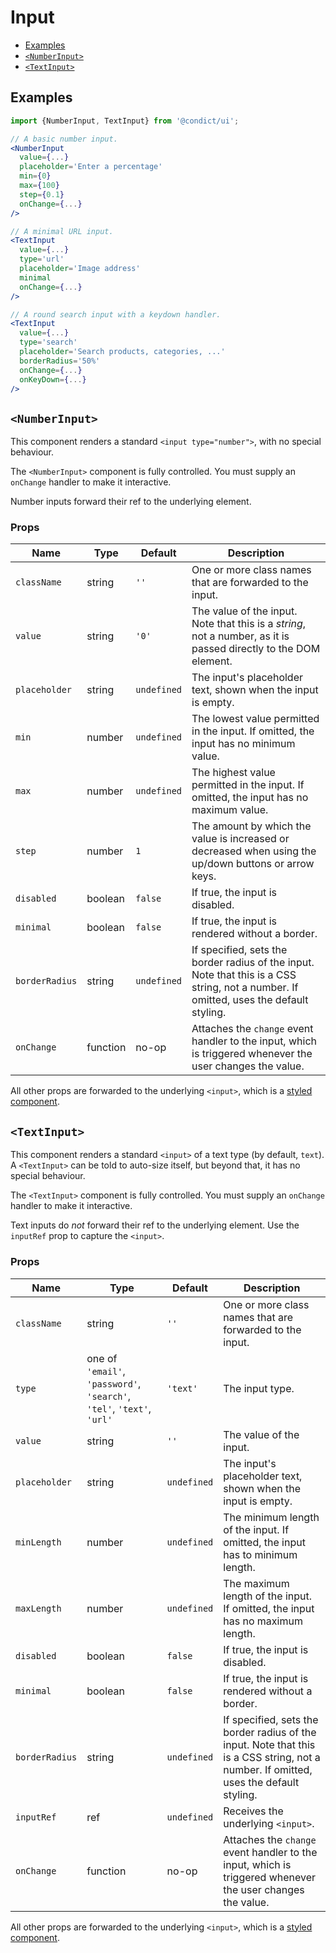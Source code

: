 # Input

* [Examples](#examples)
* [`<NumberInput>`](#numberinput)
* [`<TextInput>`](#textinput)

## Examples

```jsx
import {NumberInput, TextInput} from '@condict/ui';

// A basic number input.
<NumberInput
  value={...}
  placeholder='Enter a percentage'
  min={0}
  max={100}
  step={0.1}
  onChange={...}
/>

// A minimal URL input.
<TextInput
  value={...}
  type='url'
  placeholder='Image address'
  minimal
  onChange={...}
/>

// A round search input with a keydown handler.
<TextInput
  value={...}
  type='search'
  placeholder='Search products, categories, ...'
  borderRadius='50%'
  onChange={...}
  onKeyDown={...}
/>
```

## `<NumberInput>`

This component renders a standard `<input type="number">`, with no special behaviour.

The `<NumberInput>` component is fully controlled. You must supply an `onChange` handler to make it interactive.

Number inputs forward their ref to the underlying element.

### Props

| Name | Type | Default | Description |
| --- | --- | --- | --- |
| `className` | string | `''` | One or more class names that are forwarded to the input. |
| `value` | string | `'0'` | The value of the input. Note that this is a _string_, not a number, as it is passed directly to the DOM element. |
| `placeholder` | string | `undefined` | The input's placeholder text, shown when the input is empty. |
| `min` | number | `undefined` | The lowest value permitted in the input. If omitted, the input has no minimum value. |
| `max` | number | `undefined` | The highest value permitted in the input. If omitted, the input has no maximum value. |
| `step` | number | `1` | The amount by which the value is increased or decreased when using the up/down buttons or arrow keys. |
| `disabled` | boolean | `false` | If true, the input is disabled. |
| `minimal` | boolean | `false` | If true, the input is rendered without a border. |
| `borderRadius` | string | `undefined` | If specified, sets the border radius of the input. Note that this is a CSS string, not a number. If omitted, uses the default styling. |
| `onChange` | function | no-op | Attaches the `change` event handler to the input, which is triggered whenever the user changes the value. |

All other props are forwarded to the underlying `<input>`, which is a [styled component][styled-components].

## `<TextInput>`

This component renders a standard `<input>` of a text type (by default, `text`). A `<TextInput>` can be told to auto-size itself, but beyond that, it has no special behaviour.

The `<TextInput>` component is fully controlled. You must supply an `onChange` handler to make it interactive.

Text inputs do _not_ forward their ref to the underlying element. Use the `inputRef` prop to capture the `<input>`.

### Props

| Name | Type | Default | Description |
| --- | --- | --- | --- |
| `className` | string | `''` | One or more class names that are forwarded to the input. |
| `type` | one of `'email'`, `'password'`, `'search'`, `'tel'`, `'text'`, `'url'` | `'text'` | The input type. |
| `value` | string | `''` | The value of the input. |
| `placeholder` | string | `undefined` | The input's placeholder text, shown when the input is empty. |
| `minLength` | number | `undefined` | The minimum length of the input. If omitted, the input has to minimum length. |
| `maxLength` | number | `undefined` | The maximum length of the input. If omitted, the input has no maximum length. |
| `disabled` | boolean | `false` | If true, the input is disabled. |
| `minimal` | boolean | `false` | If true, the input is rendered without a border. |
| `borderRadius` | string | `undefined` | If specified, sets the border radius of the input. Note that this is a CSS string, not a number. If omitted, uses the default styling. |
| `inputRef` | ref | `undefined` | Receives the underlying `<input>`. |
| `onChange` | function | no-op | Attaches the `change` event handler to the input, which is triggered whenever the user changes the value. |

All other props are forwarded to the underlying `<input>`, which is a [styled component][styled-components].

[styled-components]: https://www.styled-components.com/
